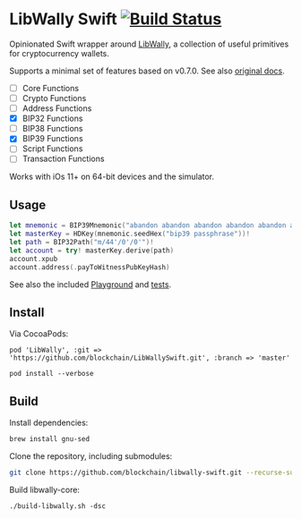 # LibWally Swift [![Build Status](https://travis-ci.org/blockchain/libwally-swift.svg?branch=master)](https://travis-ci.org/blockchain/libwally-swift)

Opinionated Swift wrapper around [LibWally](https://github.com/ElementsProject/libwally-core),
a collection of useful primitives for cryptocurrency wallets.

Supports a minimal set of features based on v0.7.0. See also [original docs](https://wally.readthedocs.io/en/release_0.7.0).

- [ ] Core Functions
- [ ] Crypto Functions
- [ ] Address Functions
- [x] BIP32 Functions
- [ ] BIP38 Functions
- [x] BIP39 Functions
- [ ] Script Functions
- [ ] Transaction Functions

Works with iOs 11+ on 64-bit devices and the simulator.

## Usage

```swift
let mnemonic = BIP39Mnemonic("abandon abandon abandon abandon abandon abandon abandon abandon abandon abandon abandon about")
let masterKey = HDKey(mnemonic.seedHex("bip39 passphrase"))!
let path = BIP32Path("m/44'/0'/0'")!
let account = try! masterKey.derive(path)
account.xpub
account.address(.payToWitnessPubKeyHash)
```

See also the included [Playground](/DemoPlayground.playground/Contents.swift) and [tests](/LibWallyTests).

## Install

Via CocoaPods:

```
pod 'LibWally', :git => 'https://github.com/blockchain/LibWallySwift.git', :branch => 'master'
```

```
pod install --verbose
```

## Build

Install dependencies:

```sh
brew install gnu-sed
```

Clone the repository, including submodules:

```sh
git clone https://github.com/blockchain/libwally-swift.git --recurse-submodules
```

Build libwally-core:

```
./build-libwally.sh -dsc
```
